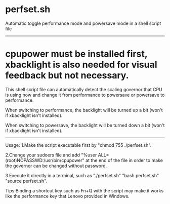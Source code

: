 # perfset.sh
Automatic toggle performance mode and powersave mode in a shell script file
******
# cpupower must be installed first, xbacklight is also needed for visual feedback but not necessary.

This shell script file can automatically detect the scaling governor that CPU is using now and change it from performance to powersave or powersave to performance.

When switching to performance, the backlight will be turned up a bit (won't if xbacklight isn't installed).

When switching to powersave, the backlight will be turned down a bit (won't if xbacklight isn't installed).

******
Usage:
1.Make the script executable first by "chmod 755 ./perfset.sh".

2.Change your sudoers file and add "%user ALL=(root)NOPASSWD:/usr/bin/cpupower" at the end of the file in order to make the governor can be changed without password.

3.Execute it directly in a terminal, such as "./perfset.sh" "bash perfset.sh" "source perfset.sh".


Tips:Binding a shortcut key such as Fn+Q with the script may make it works like the performance key that Lenovo provided in Windows.
